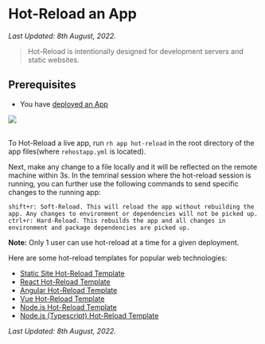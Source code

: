 # Hot-Reload an App

<i>Last Updated: 8th August, 2022.</i>

> Hot-Reload is intentionally designed for development servers and static websites.

## Prerequisites
* You have [deployed an App](/guides/deploy-app)

<div class="container-fluid">
  <div class="row justify-content-center">
    <div class="col-12 p-0 p-lg-5">
      <img class="img-fluid" src="images/rh-app-hot-reload.png">
    </div>
  </div>
</div>
<br/>

To Hot-Reload a live app, run `rh app hot-reload` in the root directory of the app files(where `rehostapp.yml` is located).

Next, make any change to a file locally and it will be reflected on the remote machine within 3s.
In the temrinal session where the hot-reload session is running, you can further use the following commands to send specific changes to the running app:

```
shift+r: Soft-Reload. This will reload the app without rebuilding the app. Any changes to environment or dependencies will not be picked up.
ctrl+r: Hard-Reload. This rebuilds the app and all changes in environment and package dependencies are picked up.
```

**Note:** Only 1 user can use hot-reload at a time for a given deployment.

Here are some hot-reload templates for popular web technologies:
* [Static Site Hot-Reload Template](https://github.com/Rehost-Startup/template-static-site)
* [React Hot-Reload Template](https://github.com/Rehost-Startup/template-react)
* [Angular Hot-Reload Template](https://github.com/Rehost-Startup/template-angular)
* [Vue Hot-Reload Template](https://github.com/Rehost-Startup/template-vue)
* [Node.js Hot-Reload Template](https://github.com/Rehost-Startup/template-nodejs)
* [Node.js (Typescript) Hot-Reload Template](https://github.com/Rehost-Startup/nodejs-ts)


<i>Last Updated: 8th August, 2022.</i>